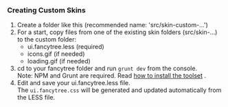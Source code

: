 ### Creating Custom Skins

1. Create a folder like this (recommended name: 'src/skin-custom-...')
2. For a start, copy files from one of the existing skin folders (src/skin-...)
   to the custom folder:
    - ui.fancytree.less (required)
    - icons.gif (if needed)
    - loading.gif (if needed)
3. cd to your fancytree folder and run `grunt dev` from the console.<br>
   Note: NPM and Grunt are required.
   Read [how to install the toolset](https://github.com/mar10/fancytree/wiki/HowtoContribute#install-the-source-code-and-tools-for-debugging-and-contributing)
   .
4. Edit and save your ui.fancytree.less file.<br>
   The `ui.fancytree.css` will be generated and updated automatically from the LESS file.
